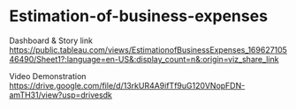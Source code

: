 # Estimation-of-business-expenses



Dashboard & Story link  https://public.tableau.com/views/EstimationofBusinessExpenses_16962710546490/Sheet1?:language=en-US&:display_count=n&:origin=viz_share_link


Video Demonstration  https://drive.google.com/file/d/13rkUR4A9ifTf9uG120VNopFDN-amTH31/view?usp=drivesdk

